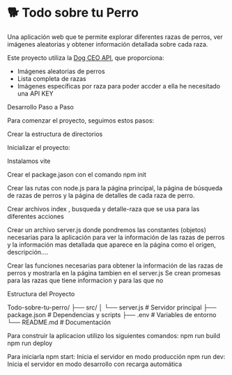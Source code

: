 # 🐕 Todo sobre tu Perro

Una aplicación web que te permite explorar diferentes razas de perros, ver imágenes aleatorias y obtener información detallada sobre cada raza.

Este proyecto utiliza la [Dog CEO API](https://dog.ceo/dog-api/), que proporciona:
- Imágenes aleatorias de perros
- Lista completa de razas
- Imágenes específicas por raza
  para poder accder a ella he necesitado una API KEY

Desarrollo Paso a Paso

Para comenzar el proyecto, seguimos estos pasos:

Crear la estructura de directorios

  Inicializar el proyecto:

  Instalamos vite
  
  Crear el package.jason con el comando npm init
  
  Crear las rutas con node.js  para la página principal, la página de búsqueda de razas de perros y la página de detalles de cada raza de perro.

  Crear archivos index , busqueda y detalle-raza que se usa para las diferentes acciones
  
  Crear un archivo server.js donde pondremos las constantes (objetos) necesarias para la aplicación
  para ver la información de las razas de perros y la información mas detallada que aparece en la página como el origen, descripción....

  Crear las funciones necesarias para obtener la información de las razas de perros y mostrarla en la página tambien en el server.js
  Se crean promesas para las razas que tiene informacion y para las que no
 

 Estructura del Proyecto

  Todo-sobre-tu-perro/
├── src/
│   └── server.js      # Servidor principal
├── package.json       # Dependencias y scripts
├── .env              # Variables de entorno
└── README.md         # Documentación



Para construir la aplicacion utilizo los siguientes comandos:
npm run build
npm run deploy

Para iniciarla
npm start: Inicia el servidor en modo producción
npm run dev: Inicia el servidor en modo desarrollo con recarga automática

